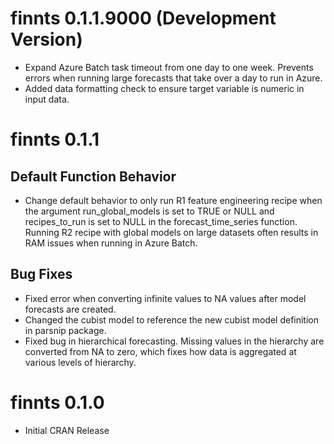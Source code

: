 
# finnts 0.1.1.9000 (Development Version)

* Expand Azure Batch task timeout from one day to one week. Prevents errors when running large forecasts that take over a day to run in Azure. 
* Added data formatting check to ensure target variable is numeric in input data. 

# finnts 0.1.1

## Default Function Behavior
* Change default behavior to only run R1 feature engineering recipe when the argument run_global_models is set to TRUE or NULL and recipes_to_run is set to NULL in the forecast_time_series function. Running R2 recipe with global models on large datasets often results in RAM issues when running in Azure Batch.

## Bug Fixes

* Fixed error when converting infinite values to NA values after model forecasts are created. 
* Changed the cubist model to reference the new cubist model definition in parsnip package.
* Fixed bug in hierarchical forecasting. Missing values in the hierarchy are converted from NA to zero, which fixes how data is aggregated at various levels of hierarchy. 

# finnts 0.1.0

* Initial CRAN Release